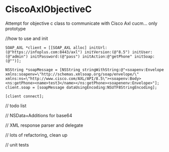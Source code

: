 # CiscoAxlObjectiveC
Attempt for objective c class to communicate with Cisco Axl cucm... only prototype

//how to use and init

    SOAP_AXL *client = [[SOAP_AXL alloc] initUrl:(@"https://infoplus.com:8443/axl") initVersion:(@"8.5") initUser:(@"admin") initPassword:(@"pass") initAction:@"getPhone" initSoap:(@"")];
  
    NSString *soapMessage = [NSString stringWithString:@"<soapenv:Envelope xmlns:soapenv=\"http://schemas.xmlsoap.org/soap/envelope/\" xmlns:ns=\"http://www.cisco.com/AXL/API/8.5\"><soapenv:Body><ns:getPhone><name>test3</name></ns:getPhone><soapenenv:Envelope>"];
    client.soap = [soapMessage dataUsingEncoding:NSUTF8StringEncoding];

    [client connect];


//  todo list

//  NSData+Additions for base64

//  XML response parser and delegate

//  lots of refactoring, clean up

//  unit tests
